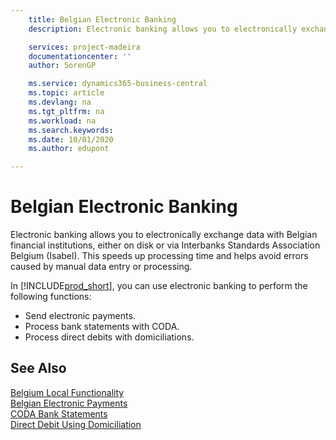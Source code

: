 ```yaml
---
    title: Belgian Electronic Banking
    description: Electronic banking allows you to electronically exchange data with Belgian financial institutions. Data can be exchanged either on disk, by modem, or via Interbanks Standards Association Belgium (Isabel). This way you can benefit from a faster processing time and avoid errors caused by manual data entry or processing.

    services: project-madeira 
    documentationcenter: ''
    author: SorenGP

    ms.service: dynamics365-business-central
    ms.topic: article
    ms.devlang: na
    ms.tgt_pltfrm: na
    ms.workload: na
    ms.search.keywords:
    ms.date: 10/01/2020
    ms.author: edupont

---
```

# Belgian Electronic Banking
Electronic banking allows you to electronically exchange data with Belgian financial institutions, either on disk or via Interbanks Standards Association Belgium (Isabel). This speeds up processing time and helps avoid errors caused by manual data entry or processing.  

In [!INCLUDE[prod_short](../../includes/prod_short.md)], you can use electronic banking to perform the following functions:  

- Send electronic payments.  
- Process bank statements with CODA.  
- Process direct debits with domiciliations.  

## See Also  
[Belgium Local Functionality](belgium-local-functionality.md)  
[Belgian Electronic Payments](belgian-electronic-payments.md)  
[CODA Bank Statements](coda-bank-statements.md)  
[Direct Debit Using Domiciliation](direct-debit-using-domiciliation.md)
